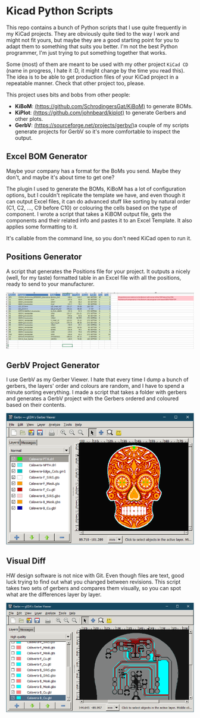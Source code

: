 # Kicad Python Scripts

This repo contains a bunch of Python scripts that I use quite frequently in my KiCad projects. They are obviously quite tied to the way I work and might not fit yours, but maybe they are a good starting point for you to adapt them to something that suits you better. I'm not the best Python programmer, I'm just trying to put something together that works.

Some (most) of them are meant to be used with my other project `KiCad CD` (name in progress, I hate it :D, it might change by the time you read this). The idea is to be able to get production files of your KiCad project in a repeatable manner. Check that other project too, please.

This project uses bits and bobs from other people:

* **KiBoM**: [(https://github.com/SchrodingersGat/KiBoM)](https://github.com/SchrodingersGat/KiBoM) to generate BOMs.
* **KiPlot**: [(https://github.com/johnbeard/kiplot)](https://github.com/johnbeard/kiplot) to generate Gerbers and other plots.
* **GerbV**: [(https://sourceforge.net/projects/gerbv/)](https://sourceforge.net/projects/gerbv/)a couple of my scripts generate projects for GerbV so it's more comfortable to inspect the output.

## Excel BOM Generator

Maybe your company has a format for the BoMs you send. Maybe they don't, and maybe it's about time to get one?

The plugin I used to generate the BOMs, KiBoM has a lot of configuration options, but I couldn't replicate the template we have, and even though it can output Excel files, it can do advanced stuff like sorting by natural order (C1, C2, ..., C9 before C10) or colouring the cells based on the type of component. I wrote a script that takes a KiBOM output file, gets the components and their related info and pastes it to an Excel Template. It also applies some formatting to it.

It's callable from the command line, so you don't need KiCad open to run it.

## Positions Generator

A script that generates the Positions file for your project. It outputs a nicely (well, for my taste) formatted table in an Excel file with all the positions, ready to send to your manufacturer.

![Positions](Support/img/Positions.png)

## GerbV Project Generator

I use GerbV as my Gerber Viewer. I hate that every time I dump a bunch of gerbers, the layers' order and colours are random, and I have to spend a minute sorting everything. I made a script that takes a folder with gerbers and generates a GerbV project with the Gerbers ordered and coloured based on their contents.

![Calavera](support/img/GerbV_Project_Creator.png)

## Visual Diff

HW design software is not nice with Git. Even though files are text, good luck trying to find out what you changed between revisions. This script takes two sets of gerbers and compares them visually, so you can spot what are the differences layer by layer.

![CalaveraDiff](support/img/Visual_Diff.png)